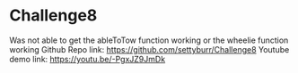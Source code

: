 # Challenge8
Was not able to get the ableToTow function working or the wheelie function working
Github Repo link: https://github.com/settyburr/Challenge8
Youtube demo link: https://youtu.be/-PgxJZ9JmDk
